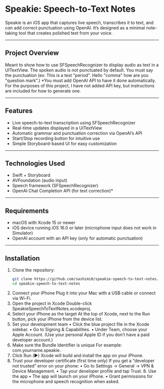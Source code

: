 # Speakie: Speech-to-Text Notes

Speakie is an iOS app that captures live speech, transcribes it to text, and *can* add correct punctuation using OpenAI. It’s designed as a minimal note-taking tool that creates polished text from your voice.

---

## Project Overview

Meant to show how to use SFSpeechRecognizer to display audio as text in a UITextView. The spoken audio is not punctuated by default. You must say the punctuation (ex: This is a test "period". Hello "comma" how are you "question mark".)
*You must add OpenAI API to have it done automatically. For the purposes of this project, I have not added API key, but instructions are included for how to generate one.

---

## Features

- Live speech-to-text transcription using SFSpeechRecognizer  
- Real-time updates displayed in a UITextView  
- Automatic grammar and punctuation correction via OpenAI’s API  
- Start/Stop recording button for intuitive use  
- Simple Storyboard-based UI for easy customization

---

## Technologies Used

- Swift + Storyboard
- AVFoundation (audio input)
- Speech framework (SFSpeechRecognizer)
- OpenAI Chat Completion API (for text correction)*

---

## Requirements

- macOS with Xcode 15 or newer
- iOS device running iOS 16.0 or later (microphone input does not work in Simulator)
- OpenAI account with an API key (only for automatic punctuation)

---

## Installation

1. Clone the repository:
   ```bash
   git clone https://github.com/sashimi0/speakie-speech-to-text-notes.git
   cd speakie-speech-to-text-notes
   ```
3.	Connect your iPhone
Plug it into your Mac with a USB cable or connect via Wi-Fi.
4.	Open the project in Xcode
Double-click SpeakieSpeechToTextNotes.xcodeproj.
5.	Select your iPhone as the target
At the top of Xcode, next to the Run button, pick your iPhone from the device list.
6.	Set your development team
	•	Click the blue project file in the Xcode sidebar.
	•	Go to Signing & Capabilities.
	•	Under Team, choose your Apple Account.
(Use your personal Apple ID if you don’t have a paid developer account.)
7.	Make sure the Bundle Identifier is unique
For example: com.yourname.speakie.
8.	Click Run (▶️)
Xcode will build and install the app on your iPhone.
9.	Trust your developer certificate (first time only)
If you get a “developer not trusted” error on your phone:
	•	Go to Settings → General → VPN & Device Management.
	•	Tap your developer profile and tap Trust.
	8.	Use the app
	•	The app will launch on your iPhone.
	•	Grant permissions for the microphone and speech recognition when asked.
